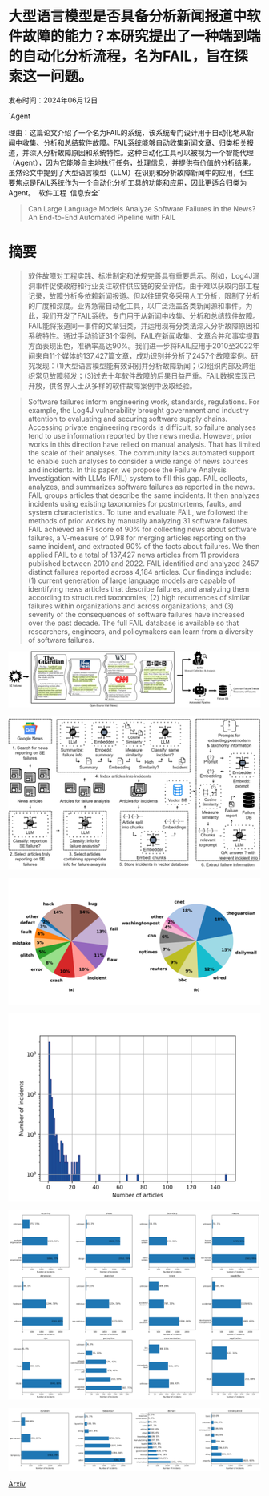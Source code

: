 # 大型语言模型是否具备分析新闻报道中软件故障的能力？本研究提出了一种端到端的自动化分析流程，名为FAIL，旨在探索这一问题。

发布时间：2024年06月12日

`Agent

理由：这篇论文介绍了一个名为FAIL的系统，该系统专门设计用于自动化地从新闻中收集、分析和总结软件故障。FAIL系统能够自动收集新闻文章、归类相关报道，并深入分析故障原因和系统特性。这种自动化工具可以被视为一个智能代理（Agent），因为它能够自主地执行任务，处理信息，并提供有价值的分析结果。虽然论文中提到了大型语言模型（LLM）在识别和分析故障新闻中的应用，但主要焦点是FAIL系统作为一个自动化分析工具的功能和应用，因此更适合归类为Agent。` `软件工程` `信息安全`

> Can Large Language Models Analyze Software Failures in the News? An End-to-End Automated Pipeline with FAIL

# 摘要

> 软件故障对工程实践、标准制定和法规完善具有重要启示。例如，Log4J漏洞事件促使政府和行业关注软件供应链的安全评估。由于难以获取内部工程记录，故障分析多依赖新闻报道。但以往研究多采用人工分析，限制了分析的广度和深度。业界急需自动化工具，以广泛涵盖各类新闻源和事件。为此，我们开发了FAIL系统，专门用于从新闻中收集、分析和总结软件故障。FAIL能将报道同一事件的文章归类，并运用现有分类法深入分析故障原因和系统特性。通过手动验证31个案例，FAIL在新闻收集、文章合并和事实提取方面表现出色，准确率高达90%。我们进一步将FAIL应用于2010至2022年间来自11个媒体的137,427篇文章，成功识别并分析了2457个故障案例。研究发现：(1)大型语言模型能有效识别并分析故障新闻；(2)组织内部及跨组织常见故障频发；(3)过去十年软件故障的后果日益严重。FAIL数据库现已开放，供各界人士从多样的软件故障案例中汲取经验。

> Software failures inform engineering work, standards, regulations. For example, the Log4J vulnerability brought government and industry attention to evaluating and securing software supply chains. Accessing private engineering records is difficult, so failure analyses tend to use information reported by the news media. However, prior works in this direction have relied on manual analysis. That has limited the scale of their analyses. The community lacks automated support to enable such analyses to consider a wide range of news sources and incidents.
  In this paper, we propose the Failure Analysis Investigation with LLMs (FAIL) system to fill this gap. FAIL collects, analyzes, and summarizes software failures as reported in the news. FAIL groups articles that describe the same incidents. It then analyzes incidents using existing taxonomies for postmortems, faults, and system characteristics. To tune and evaluate FAIL, we followed the methods of prior works by manually analyzing 31 software failures. FAIL achieved an F1 score of 90% for collecting news about software failures, a V-measure of 0.98 for merging articles reporting on the same incident, and extracted 90% of the facts about failures. We then applied FAIL to a total of 137,427 news articles from 11 providers published between 2010 and 2022. FAIL identified and analyzed 2457 distinct failures reported across 4,184 articles. Our findings include: (1) current generation of large language models are capable of identifying news articles that describe failures, and analyzing them according to structured taxonomies; (2) high recurrences of similar failures within organizations and across organizations; and (3) severity of the consequences of software failures have increased over the past decade. The full FAIL database is available so that researchers, engineers, and policymakers can learn from a diversity of software failures.

![大型语言模型是否具备分析新闻报道中软件故障的能力？本研究提出了一种端到端的自动化分析流程，名为FAIL，旨在探索这一问题。](../../../paper_images/2406.08221/IntroFigureUpdated.png)

![大型语言模型是否具备分析新闻报道中软件故障的能力？本研究提出了一种端到端的自动化分析流程，名为FAIL，旨在探索这一问题。](../../../paper_images/2406.08221/PipelineUpdatedDB.png)

![大型语言模型是否具备分析新闻报道中软件故障的能力？本研究提出了一种端到端的自动化分析流程，名为FAIL，旨在探索这一问题。](../../../paper_images/2406.08221/SourcesKeywordsPieChart.png)

![大型语言模型是否具备分析新闻报道中软件故障的能力？本研究提出了一种端到端的自动化分析流程，名为FAIL，旨在探索这一问题。](../../../paper_images/2406.08221/FrequencyArticlesIncidents.png)

![大型语言模型是否具备分析新闻报道中软件故障的能力？本研究提出了一种端到端的自动化分析流程，名为FAIL，旨在探索这一问题。](../../../paper_images/2406.08221/TaxonomyDistributionSubplotsCauses.png)

![大型语言模型是否具备分析新闻报道中软件故障的能力？本研究提出了一种端到端的自动化分析流程，名为FAIL，旨在探索这一问题。](../../../paper_images/2406.08221/TaxonomyDistributionSubplotsImpacts.png)

[Arxiv](https://arxiv.org/abs/2406.08221)